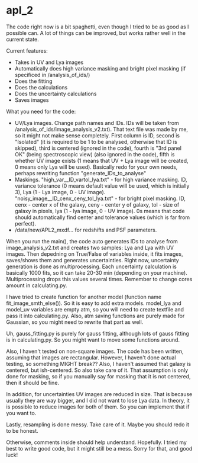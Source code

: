 # apl_2

The code right now is a bit spaghetti, even though I tried to be as good as I possible can. A lot of things can be improved, but works rather well in the current state.

Current features:
- Takes in UV and Lya images
- Automatically does high variance masking and bright pixel masking (if specificed in /analysis_of_ids/)
- Does the fitting
- Does the calculations
- Does the uncertainty calculations
- Saves images

What you need for the code:
- UV/Lya images. Change path names and IDs. IDs will be taken from /analysis_of_ids/image_analysis_v2.txt). That text file was made by me, so it might not make sense completely. First column is ID, second is "Isolated" (it is required to be 1 to be analysed, otherwise that ID is skipped), third is centered (ignored in the code), fourth is "3rd panel OK" (being spectroscopic view) (also ignored in the code), fifth is whether UV image exists (1 means that UV + Lya image will be created, 0 means only Lya will be used). Basically redo for your own needs, perhaps rewriting function "generate_IDs_to_analyse"
- Maskings. "high_var__ID_vartol_lya.txt" - for high variance masking. ID, variance tolerance (0 means default value will be used, which is initially 3), Lya (1 - Lya image, 0 - UV image). "noisy_image__ID_cenx_ceny_tol_lya.txt" - for bright pixel masking. ID, cenx - center x of the galaxy, ceny - center y of galaxy, tol - size of galaxy in pixels, lya (1 - lya image, 0 - UV image). 0s means that code should automatically find center and tolerance values (which is far from perfect).
- /data/new/APL2_mxdf... for redshifts and PSF parameters.

When you run the main(), the code auto generates IDs to analyse from image_analysis_v2.txt and creates two samples: Lya and Lya with UV images. Then depedning on True/False of variables inside, it fits images, saves/shows them and generates uncertainties. Right now, uncertainty generation is done as multiprocessing. Each uncertainty calculation is basically 1000 fits, so it can take 20-30 min (depending on your machine). Multiprocessing drops this values several times. Remember to change cores amount in calculating.py. 

I have tried to create function for another model (function name fit_image_smth_else()). So it is easy to add extra models. model_lya and model_uv variables are empty atm, so you will need to create textfile and pass it into calculating.py. Also, atm saving functions are purely made for Gaussian, so you might need to rewrite that part as well. 

Uh, gauss_fitting.py is purely for gauss fitting, although lots of gauss fitting is in calculating.py. So you might want to move some functions around. 

Also, I haven't tested on non-square images. The code has been written, assuming that images are rectangular. However, I haven't done actual testing, so something MIGHT break?? Also, I haven't assumed that galaxy is centered, but ish-centered. So also take care of it. That assumption is only done for masking, so if you manually say for masking that it is not centered, then it should be fine.

In addition, for uncertainties UV images are reduced in size. That is because usually they are way bigger, and I did not want to lose Lya data. In theory, it is possible to reduce images for both of them. So you can implement that if you want to.

Lastly, resampling is done messy. Take care of it. Maybe you should redo it to be honest. 

Otherwise, comments inside should help understand. Hopefully. I tried my best to write good code, but it might still be a mess. Sorry for that, and good luck!
